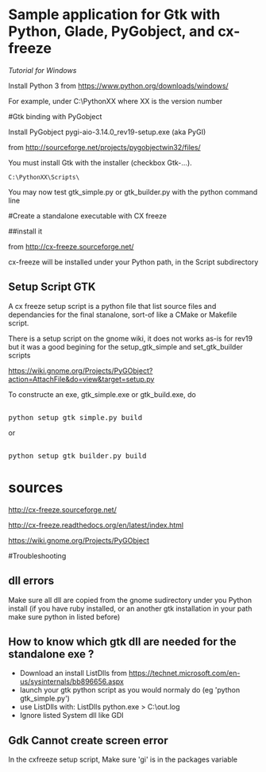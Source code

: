 # Sample application for Gtk with Python, Glade, PyGobject, and cx-freeze

<i>Tutorial for Windows</i>

Install Python 3 from https://www.python.org/downloads/windows/

For example, under  C:\PythonXX where XX is the version number

#Gtk binding with PyGobject

Install PyGobject pygi-aio-3.14.0_rev19-setup.exe (aka PyGI)

from http://sourceforge.net/projects/pygobjectwin32/files/

You must install Gtk with the installer (checkbox Gtk-...).


    C:\PythonXX\Scripts\


You may now test gtk_simple.py or gtk_builder.py with the python command line

#Create a standalone executable with CX freeze

##install it

from http://cx-freeze.sourceforge.net/

cx-freeze will be installed under your Python path, in the Script subdirectory

## Setup Script GTK

A cx freeze setup script is a python file that list source files and
dependancies for the final stanalone, sort-of like a CMake or Makefile script. 

There is a setup script on the gnome wiki, it does not works as-is for rev19
but it was a good begining for the setup_gtk_simple and set_gtk_builder scripts

https://wiki.gnome.org/Projects/PyGObject?action=AttachFile&do=view&target=setup.py

To constructe an exe, gtk_simple.exe or gtk_build.exe, do

<pre> 
python setup_gtk_simple.py build
</pre>

or

<pre> 
python setup_gtk_builder.py build
</pre>


# sources

http://cx-freeze.sourceforge.net/

http://cx-freeze.readthedocs.org/en/latest/index.html

https://wiki.gnome.org/Projects/PyGObject

#Troubleshooting

## dll errors

Make sure all dll are copied from the gnome sudirectory under you Python install
(if you have ruby installed, or an another gtk installation in your path make sure
python in listed before)

## How to know which gtk dll are needed for the standalone exe ?

* Download an install ListDlls from https://technet.microsoft.com/en-us/sysinternals/bb896656.aspx
* launch your gtk python script as you would normaly do (eg 'python gtk_simple.py')
* use ListDlls with: ListDlls python.exe > C:\out.log
* Ignore listed System dll like GDI

## Gdk Cannot create screen error

In the cxfreeze setup script,  Make sure 'gi' is in the packages variable